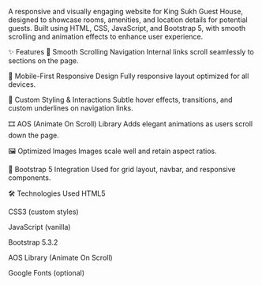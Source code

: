 A responsive and visually engaging website for King Sukh Guest House, designed to showcase rooms, amenities, and location details for potential guests. Built using HTML, CSS, JavaScript, and Bootstrap 5, with smooth scrolling and animation effects to enhance user experience.

✨ Features
🧭 Smooth Scrolling Navigation
Internal links scroll seamlessly to sections on the page.

📱 Mobile-First Responsive Design
Fully responsive layout optimized for all devices.

🎨 Custom Styling & Interactions
Subtle hover effects, transitions, and custom underlines on navigation links.

🎞️ AOS (Animate On Scroll) Library
Adds elegant animations as users scroll down the page.

🖼️ Optimized Images
Images scale well and retain aspect ratios.

🧩 Bootstrap 5 Integration
Used for grid layout, navbar, and responsive components.

🛠️ Technologies Used
HTML5

CSS3 (custom styles)

JavaScript (vanilla)

Bootstrap 5.3.2

AOS Library (Animate On Scroll)

Google Fonts (optional)
